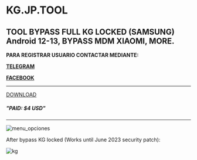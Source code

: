 # KG.JP.TOOL
TOOL BYPASS FULL KG LOCKED (SAMSUNG) Android 12-13, BYPASS MDM XIAOMI, MORE.
-------------------------------------------------------------
**PARA REGISTRAR USUARIO CONTACTAR MEDIANTE:**

**[TELEGRAM](https://t.me/Joseph_CN)**

**[FACEBOOK](https://www.facebook.com/profile.php?id=100072131658472)**

-------
[DOWNLOAD](https://github.com/joseph-nc/KG.JP.TOOL/releases)
<h5>"PAID: $4 USD" </h5>

-------------------------------------------------------------
![menu_opciones](https://github.com/joseph-nc/KG.JP.TOOL/assets/81875707/85c01164-a736-49de-ac2e-f509fee66e32)


 After bypass KG locked (Works until June 2023 security patch):

 ![kg ](https://github.com/joseph-nc/KG.JP.TOOL/assets/81875707/f653a02f-6360-494e-8a45-476a72d191c3)
